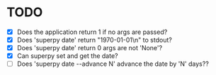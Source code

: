 # TODO
- [x] Does the application return 1 if no args are passed?
- [x] Does 'superpy date' return "1970-01-01\n" to stdout?
- [X] Does 'superpy date' return 0 args are not 'None'?
- [X] Can superpy set and get the date?
- [ ] Does 'superpy date --advance N' advance the date by 'N' days??
